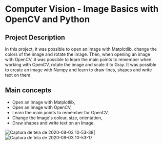 # Computer Vision - Image Basics with OpenCV and Python

## Project Description
In this project, it was possible to open an image with Matplotlib, change the colors of the image and rotate the image. Then, when opening an image with OpenCV, it was possible to learn the main points to remember when working with OpenCV, rotate the image and scale it to Gray. It was possible to create an image with Numpy and learn to draw lines, shapes and write text on them.

## Main concepts
- Open an Image with Matplotlib,
- Open an Image with OpenCV,
- Learn the main points to remember for OpenCV,
- Change the Image's colour, size, orientation,
- Draw shapes and write text on an Image.

![Captura de tela de 2020-08-03 10-53-38](https://user-images.githubusercontent.com/65929471/89190355-ba33c180-d577-11ea-9963-06ce18c50c33.png)|![Captura de tela de 2020-08-03 10-53-17](https://user-images.githubusercontent.com/65929471/89190365-bc961b80-d577-11ea-9865-9f8b6b9a4c27.png)
